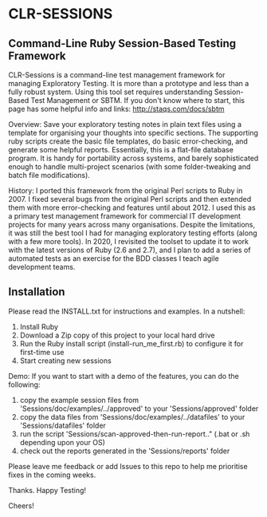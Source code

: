 # CLR-SESSIONS
## Command-Line Ruby Session-Based Testing Framework

CLR-Sessions is a command-line test management framework for managing Exploratory Testing. It is more than a prototype and less than a fully robust system. Using this tool set requires understanding Session-Based Test Management or SBTM. If you don't know where to start, this page has some helpful info and links: http://staqs.com/docs/sbtm

Overview: Save your exploratory testing notes in plain text files using a template for organising your thoughts into specific sections. The supporting ruby scripts create the basic file templates, do basic error-checking, and generate some helpful reports. Essentially, this is a flat-file database program. It is handy for portability across systems, and barely sophisticated enough to handle multi-project scenarios (with some folder-tweaking and batch file modifications).

History: I ported this framework from the original Perl scripts to Ruby in 2007. I fixed several bugs from the original Perl scripts and then extended them with more error-checking and features until about 2012. I used this as a primary test management framework for commercial IT development projects for many years across many organisations. Despite the limitations, it was still the best tool I had for managing exploratory testing efforts (along with a few more tools). In 2020, I revisited the toolset to update it to work with the latest versions of Ruby (2.6 and 2.7), and I plan to add a series of automated tests as an exercise for the BDD classes I teach agile development teams.

## Installation
Please read the INSTALL.txt for instructions and examples. In a nutshell:

1. Install Ruby
2. Download a Zip copy of this project to your local hard drive
3. Run the Ruby install script (install-run_me_first.rb) to configure it for first-time use
4. Start creating new sessions

Demo: If you want to start with a demo of the features, you can do the following:
1. copy the example session files from 'Sessions/doc/examples/../approved' to your 'Sessions/approved' folder
2. copy the data files from 'Sessions/doc/examples/../datafiles' to your 'Sessions/datafiles' folder
3. run the script 'Sessions/scan-approved-then-run-report.." (.bat or .sh depending upon your OS)
4. check out the reports generated in the 'Sessions/reports' folder

Please leave me feedback or add Issues to this repo to help me prioritise fixes in the coming weeks.

Thanks. Happy Testing!

Cheers!
